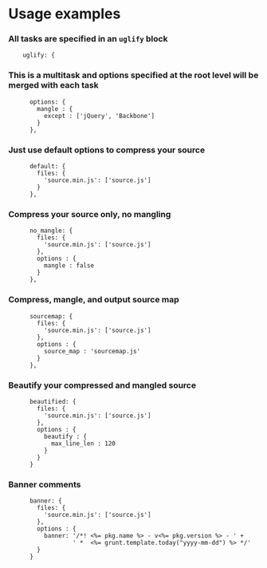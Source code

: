# Usage examples

### All tasks are specified in an `uglify` block

        uglify: {

### This is a multitask and options specified at the root level will be merged with each task

          options: {
            mangle : {
              except : ['jQuery', 'Backbone']
            }
          },

### Just use default options to compress your source

          default: {
            files: {
              'source.min.js': ['source.js']
            }
          },

### Compress your source only, no mangling

          no_mangle: {
            files: {
              'source.min.js': ['source.js']
            },
            options : {
              mangle : false
            }
          },

### Compress, mangle, and output source map

          sourcemap: {
            files: {
              'source.min.js': ['source.js']
            },
            options : {
              source_map : 'sourcemap.js'
            }
          },

### Beautify your compressed and mangled source

          beautified: {
            files: {
              'source.min.js': ['source.js']
            },
            options : {
              beautify : {
                max_line_len : 120
              }
            }
          }

### Banner comments

          banner: {
            files: {
              'source.min.js': ['source.js']
            },
            options : {
              banner: '/*! <%= pkg.name %> - v<%= pkg.version %> - ' +
                      ' *  <%= grunt.template.today("yyyy-mm-dd") %> */'
            }
          }
